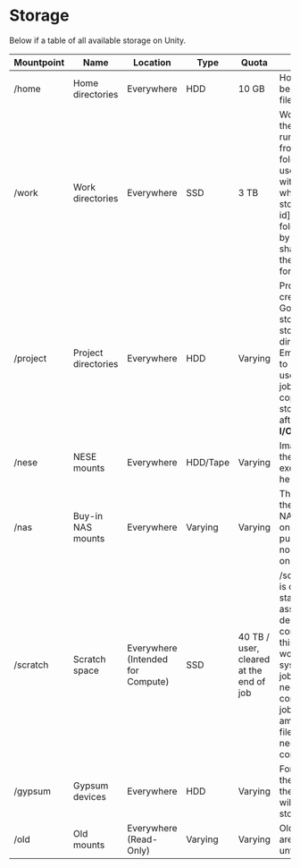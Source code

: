 # Storage

Below if a table of all available storage on Unity.

| Mountpoint | Name                | Location                          | Type     | Quota                                   | Description                                                                                                                                                                                                                                                                                                                                                                              |
| ---------- | ------------------- | --------------------------------- | -------- | --------------------------------------- | ---------------------------------------------------------------------------------------------------------------------------------------------------------------------------------------------------------------------------------------------------------------------------------------------------------------------------------------------------------------------------------------- |
| /home      | Home directories    | Everywhere                        | HDD      | 10 GB                                   | Home directories should be used only for user init files.                                                                                                                                                                                                                                                                                                                                |
| /work      | Work directories    | Everywhere                        | SSD      | 3 TB                                    | Work should be used as the primary location for running cluster jobs from. There are 2 folders in here a normal user will be concerned with. /work/[username], which is your personal storage, and /work/[lab id], which is a shared folder that can be used by everyone in the lab to share files. Both have the same quota of 3TB for now.                                             |
| /project   | Project directories | Everywhere                        | HDD      | Varying                                 | Project directories are created on request. Good for large dataset storage or any larger storage that is not directly used for job I/O. Email hpc@umass.edu to request. A common use case is generating job output in /work and copying to permanent storage in /project afterwards. **Not for job I/O**                                                                                 |
| /nese      | NESE mounts         | Everywhere                        | HDD/Tape | Varying                                 | Images available from the northeast storage exchange can be found here. **Not for job I/O**                                                                                                                                                                                                                                                                                              |
| /nas       | Buy-in NAS mounts   | Everywhere                        | Varying  | Varying                                 | This location is where the mounts for buy-in NAS hardware is located on Unity. For users who purchased storage nodes for their own use on Unity only.                                                                                                                                                                                                                                    |
| /scratch   | Scratch space       | Everywhere (Intended for Compute) | SSD      | 40 TB / user, cleared at the end of job | /scratch/[nodeid]/[jobid] is created when a job is started. That folder is assigned to $TMP and deleted after the job is complete. Please use this directory like you would /tmp on a normal system - for temporary job I/O that you do not need after the job is completed. Useful for jobs that require large amounts of intermediary files, which is not needed after job completion. |
| /gypsum    | Gypsum devices      | Everywhere                        | HDD      | Varying                                 | For users migrating from the Gypsum cluster to the Unity clusters, you will find all your old storage here.                                                                                                                                                                                                                                                                              |
| /old       | Old mounts          | Everywhere (Read-Only)            | Varying  | Varying                                 | Old filesystems which are deprecated live here until they are deleted.                                                                                                                                                                                                                                                                                                                   |

